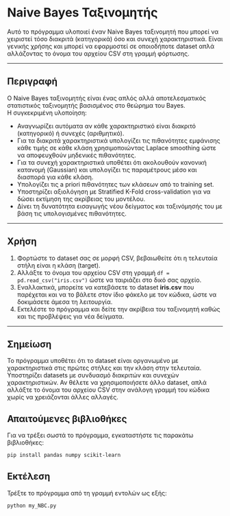 # Naive Bayes Ταξινομητής

Αυτό το πρόγραμμα υλοποιεί έναν Naive Bayes ταξινομητή που μπορεί να χειριστεί τόσο διακριτά (κατηγορικά) όσο και συνεχή χαρακτηριστικά. Είναι γενικής χρήσης και μπορεί να εφαρμοστεί σε οποιοδήποτε dataset απλά αλλάζοντας το όνομα του αρχείου CSV στη γραμμή φόρτωσης.

---

## Περιγραφή

Ο Naive Bayes ταξινομητής είναι ένας απλός αλλά αποτελεσματικός στατιστικός ταξινομητής βασισμένος στο θεώρημα του Bayes.  
Η συγκεκριμένη υλοποίηση:

- Αναγνωρίζει αυτόματα αν κάθε χαρακτηριστικό είναι διακριτό (κατηγορικό) ή συνεχές (αριθμητικό).
- Για τα διακριτά χαρακτηριστικά υπολογίζει τις πιθανότητες εμφάνισης κάθε τιμής σε κάθε κλάση χρησιμοποιώντας Laplace smoothing ώστε να αποφευχθούν μηδενικές πιθανότητες.
- Για τα συνεχή χαρακτηριστικά υποθέτει ότι ακολουθούν κανονική κατανομή (Gaussian) και υπολογίζει τις παραμέτρους μέσο και διασπορά για κάθε κλάση.
- Υπολογίζει τις a priori πιθανότητες των κλάσεων από το training set.
- Υποστηρίζει αξιολόγηση με Stratified K-Fold cross-validation για να δώσει εκτίμηση της ακρίβειας του μοντέλου.
- Δίνει τη δυνατότητα εισαγωγής νέου δείγματος και ταξινόμησής του με βάση τις υπολογισμένες πιθανότητες.

---

## Χρήση

1. Φορτώστε το dataset σας σε μορφή CSV, βεβαιωθείτε ότι η τελευταία στήλη είναι η κλάση (target).
2. Αλλάξτε το όνομα του αρχείου CSV στη γραμμή `df = pd.read_csv("iris.csv")` ώστε να ταιριάζει στο δικό σας αρχείο.
3. Εναλλακτικά, μπορείτε να κατεβάσετε το dataset **iris.csv** που παρέχεται και να το βάλετε στον ίδιο φάκελο με τον κώδικα, ώστε να δοκιμάσετε άμεσα τη λειτουργία.
4. Εκτελέστε το πρόγραμμα και δείτε την ακρίβεια του ταξινομητή καθώς και τις προβλέψεις για νέα δείγματα.


---

## Σημείωση

Το πρόγραμμα υποθέτει ότι το dataset είναι οργανωμένο με χαρακτηριστικά στις πρώτες στήλες και την κλάση στην τελευταία.
Υποστηρίζει datasets με συνδυασμό διακριτών και συνεχών χαρακτηριστικών.
Αν θέλετε να χρησιμοποιήσετε άλλο dataset, απλά αλλάξτε το όνομα του αρχείου CSV στην ανάλογη γραμμή του κώδικα χωρίς να χρειάζονται άλλες αλλαγές.

## Απαιτούμενες βιβλιοθήκες

Για να τρέξει σωστά το πρόγραμμα, εγκαταστήστε τις παρακάτω βιβλιοθήκες:

```bash
pip install pandas numpy scikit-learn
```

## Εκτέλεση

Τρέξτε το πρόγραμμα από τη γραμμή εντολών ως εξής:

```bash
python my_NBC.py
```


